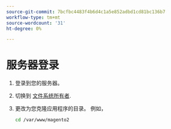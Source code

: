 ```yaml
---
source-git-commit: 7bcfbc4483f4b6d4c1a5e852adbd1cd81bc136b7
workflow-type: tm+mt
source-wordcount: '31'
ht-degree: 0%

---
```

# 服务器登录

1. 登录到您的服务器。
1. 切换到 [文件系统所有者](https://devdocs.magento.com/guides/v2.4/install-gde/prereq/file-sys-perms-over.html).
1. 更改为您克隆应用程序的目录。 例如，

   ```bash
   cd /var/www/magento2
   ```
